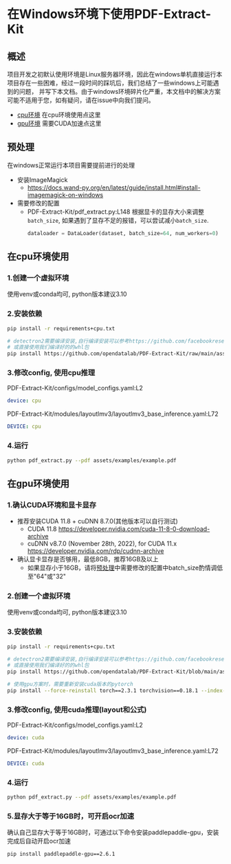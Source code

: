 # 在Windows环境下使用PDF-Extract-Kit

## 概述

项目开发之初默认使用环境是Linux服务器环境，因此在windows单机直接运行本项目存在一些困难，经过一段时间的踩坑后，我们总结了一些windows上可能遇到的问题，
并写下本文档。由于windows环境碎片化严重，本文档中的解决方案可能不适用于您，如有疑问，请在issue中向我们提问。

- [cpu环境](#在cpu环境使用)  在cpu环境使用点这里
- [gpu环境](#在gpu环境使用)  需要CUDA加速点这里

## 预处理

在windows正常运行本项目需要提前进行的处理
- 安装ImageMagick
  - https://docs.wand-py.org/en/latest/guide/install.html#install-imagemagick-on-windows
- 需要修改的配置
  - PDF-Extract-Kit/pdf_extract.py:L148  根据显卡的显存大小来调整`batch_size`, 如果遇到了显存不足的报错，可以尝试减小`batch_size`.
    ```python
    dataloader = DataLoader(dataset, batch_size=64, num_workers=0)
    ```
    
## 在cpu环境使用

### 1.创建一个虚拟环境

使用venv或conda均可, python版本建议3.10

### 2.安装依赖

```bash
pip install -r requirements+cpu.txt

# detectron2需要编译安装,自行编译安装可以参考https://github.com/facebookresearch/detectron2/issues/5114
# 或直接使用我们编译好的的whl包
pip install https://github.com/opendatalab/PDF-Extract-Kit/raw/main/assets/whl/detectron2-0.6-cp310-cp310-win_amd64.whl
```

### 3.修改config, 使用cpu推理

PDF-Extract-Kit/configs/model_configs.yaml:L2
```yaml
device: cpu
```
PDF-Extract-Kit/modules/layoutlmv3/layoutlmv3_base_inference.yaml:L72
```yaml
DEVICE: cpu
```

### 4.运行

```bash
python pdf_extract.py --pdf assets/examples/example.pdf
```

## 在gpu环境使用

### 1.确认CUDA环境和显卡显存

- 推荐安装CUDA 11.8 + cuDNN 8.7.0(其他版本可以自行测试)
  - CUDA 11.8
  https://developer.nvidia.com/cuda-11-8-0-download-archive
  - cuDNN v8.7.0 (November 28th, 2022), for CUDA 11.x
  https://developer.nvidia.com/rdp/cudnn-archive
- 确认显卡显存是否够用，最低8GB，推荐16GB及以上 
  - 如果显存小于16GB，请将[预处理](#预处理)中需要修改的配置中batch_size酌情调低至"64"或"32"


### 2.创建一个虚拟环境

使用venv或conda均可, python版本建议3.10

### 3.安装依赖

```bash
pip install -r requirements+cpu.txt

# detectron2需要编译安装,自行编译安装可以参考https://github.com/facebookresearch/detectron2/issues/5114
# 或直接使用我们编译好的的whl包
pip install https://github.com/opendatalab/PDF-Extract-Kit/blob/main/assets/whl/detectron2-0.6-cp310-cp310-win_amd64.whl

# 使用gpu方案时，需要重新安装cuda版本的pytorch
pip install --force-reinstall torch==2.3.1 torchvision==0.18.1 --index-url https://download.pytorch.org/whl/cu118
```

### 3.修改config, 使用cuda推理(layout和公式)

PDF-Extract-Kit/configs/model_configs.yaml:L2
```yaml
device: cuda
```
PDF-Extract-Kit/modules/layoutlmv3/layoutlmv3_base_inference.yaml:L72
```yaml
DEVICE: cuda
```

### 4.运行

```bash
python pdf_extract.py --pdf assets/examples/example.pdf
```

### 5.显存大于等于16GB时，可开启ocr加速
确认自己显存大于等于16GB时，可通过以下命令安装paddlepaddle-gpu，安装完成后自动开启ocr加速
```bash
pip install paddlepaddle-gpu==2.6.1
```
